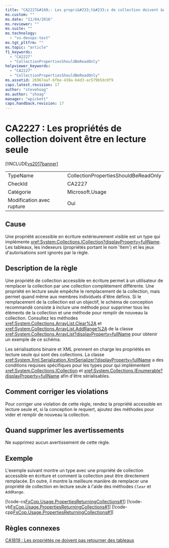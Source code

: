 ```yaml
---
title: "CA2227&#160;: Les propri&#233;t&#233;s de collection doivent &#234;tre en lecture seule | Microsoft Docs"
ms.custom: ""
ms.date: "11/04/2016"
ms.reviewer: ""
ms.suite: ""
ms.technology: 
  - "vs-devops-test"
ms.tgt_pltfrm: ""
ms.topic: "article"
f1_keywords: 
  - "CA2227"
  - "CollectionPropertiesShouldBeReadOnly"
helpviewer_keywords: 
  - "CA2227"
  - "CollectionPropertiesShouldBeReadOnly"
ms.assetid: 26967aaf-6fbe-438a-b4d3-ac579b5dc0f9
caps.latest.revision: 17
author: "stevehoag"
ms.author: "shoag"
manager: "wpickett"
caps.handback.revision: 17
---
```

# CA2227&#160;: Les propri&#233;t&#233;s de collection doivent &#234;tre en lecture seule
[!INCLUDE[vs2017banner](../code-quality/includes/vs2017banner.md)]

|||  
|-|-|  
|TypeName|CollectionPropertiesShouldBeReadOnly|  
|CheckId|CA2227|  
|Catégorie|Microsoft.Usage|  
|Modification avec rupture|Oui|  
  
## Cause  
 Une propriété accessible en écriture extérieurement visible est un type qui implémente <xref:System.Collections.ICollection?displayProperty=fullName>.  Les tableaux, les indexeurs \(propriétés portant le nom 'Item'\) et les jeux d'autorisations sont ignorés par la règle.  
  
## Description de la règle  
 Une propriété de collection accessible en écriture permet à un utilisateur de remplacer la collection par une collection complètement différente.  Une propriété en lecture seule empêche le remplacement de la collection, mais permet quand même aux membres individuels d'être définis.  Si le remplacement de la collection est un objectif, le schéma de conception recommandé consiste à inclure une méthode pour supprimer tous les éléments de la collection et une méthode pour remplir de nouveau la collection.  Consultez les méthodes <xref:System.Collections.ArrayList.Clear%2A> et <xref:System.Collections.ArrayList.AddRange%2A> de la classe <xref:System.Collections.ArrayList?displayProperty=fullName> pour obtenir un exemple de ce schéma.  
  
 Les sérialisations binaire et XML prennent en charge les propriétés en lecture seule qui sont des collections.  La classe <xref:System.Xml.Serialization.XmlSerializer?displayProperty=fullName> a des conditions requises spécifiques pour les types pour qui implémentent <xref:System.Collections.ICollection> et <xref:System.Collections.IEnumerable?displayProperty=fullName> afin d'être sérialisables.  
  
## Comment corriger les violations  
 Pour corriger une violation de cette règle, rendez la propriété accessible en lecture seule et, si la conception le requiert, ajoutez des méthodes pour vider et remplir de nouveau la collection.  
  
## Quand supprimer les avertissements  
 Ne supprimez aucun avertissement de cette règle.  
  
## Exemple  
 L'exemple suivant montre un type avec une propriété de collection accessible en écriture et comment la collection peut être directement remplacée.  En outre, il montre la meilleure manière de remplacer une propriété de collection en lecture seule à l'aide des méthodes `Clear` et `AddRange`.  
  
 [!code-cs[FxCop.Usage.PropertiesReturningCollections#1](../code-quality/codesnippet/CSharp/ca2227-collection-properties-should-be-read-only_1.cs)]
 [!code-vb[FxCop.Usage.PropertiesReturningCollections#1](../code-quality/codesnippet/VisualBasic/ca2227-collection-properties-should-be-read-only_1.vb)]
 [!code-cpp[FxCop.Usage.PropertiesReturningCollections#1](../code-quality/codesnippet/CPP/ca2227-collection-properties-should-be-read-only_1.cpp)]  
  
## Règles connexes  
 [CA1819 : Les propriétés ne doivent pas retourner des tableaux](../code-quality/ca1819-properties-should-not-return-arrays.md)